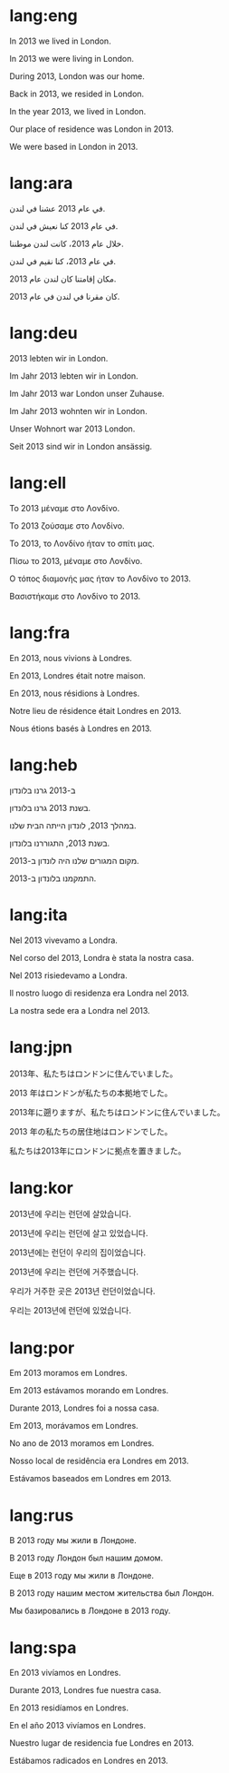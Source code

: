 # lang:eng

In 2013 we lived in London.

In 2013 we were living in London.

During 2013, London was our home.

Back in 2013, we resided in London.

In the year 2013, we lived in London.

Our place of residence was London in 2013.

We were based in London in 2013.

# lang:ara

في عام 2013 عشنا في لندن.

في عام 2013 كنا نعيش في لندن.

خلال عام 2013، كانت لندن موطننا.

في عام 2013، كنا نقيم في لندن.

مكان إقامتنا كان لندن عام 2013.

كان مقرنا في لندن في عام 2013.

# lang:deu

2013 lebten wir in London.

Im Jahr 2013 lebten wir in London.

Im Jahr 2013 war London unser Zuhause.

Im Jahr 2013 wohnten wir in London.

Unser Wohnort war 2013 London.

Seit 2013 sind wir in London ansässig.

# lang:ell

Το 2013 μέναμε στο Λονδίνο.

Το 2013 ζούσαμε στο Λονδίνο.

Το 2013, το Λονδίνο ήταν το σπίτι μας.

Πίσω το 2013, μέναμε στο Λονδίνο.

Ο τόπος διαμονής μας ήταν το Λονδίνο το 2013.

Βασιστήκαμε στο Λονδίνο το 2013.

# lang:fra

En 2013, nous vivions à Londres.

En 2013, Londres était notre maison.

En 2013, nous résidions à Londres.

Notre lieu de résidence était Londres en 2013.

Nous étions basés à Londres en 2013.

# lang:heb

ב-2013 גרנו בלונדון

בשנת 2013 גרנו בלונדון.

במהלך 2013, לונדון הייתה הבית שלנו.

בשנת 2013, התגוררנו בלונדון.

מקום המגורים שלנו היה לונדון ב-2013.

התמקמנו בלונדון ב-2013.

# lang:ita

Nel 2013 vivevamo a Londra.

Nel corso del 2013, Londra è stata la nostra casa.

Nel 2013 risiedevamo a Londra.

Il nostro luogo di residenza era Londra nel 2013.

La nostra sede era a Londra nel 2013.

# lang:jpn

2013年、私たちはロンドンに住んでいました。

2013 年はロンドンが私たちの本拠地でした。

2013年に遡りますが、私たちはロンドンに住んでいました。

2013 年の私たちの居住地はロンドンでした。

私たちは2013年にロンドンに拠点を置きました。

# lang:kor

2013년에 우리는 런던에 살았습니다.

2013년에 우리는 런던에 살고 있었습니다.

2013년에는 런던이 우리의 집이었습니다.

2013년에 우리는 런던에 거주했습니다.

우리가 거주한 곳은 2013년 런던이었습니다.

우리는 2013년에 런던에 있었습니다.

# lang:por

Em 2013 moramos em Londres.

Em 2013 estávamos morando em Londres.

Durante 2013, Londres foi a nossa casa.

Em 2013, morávamos em Londres.

No ano de 2013 moramos em Londres.

Nosso local de residência era Londres em 2013.

Estávamos baseados em Londres em 2013.

# lang:rus

В 2013 году мы жили в Лондоне.

В 2013 году Лондон был нашим домом.

Еще в 2013 году мы жили в Лондоне.

В 2013 году нашим местом жительства был Лондон.

Мы базировались в Лондоне в 2013 году.

# lang:spa

En 2013 vivíamos en Londres.

Durante 2013, Londres fue nuestra casa.

En 2013 residíamos en Londres.

En el año 2013 vivíamos en Londres.

Nuestro lugar de residencia fue Londres en 2013.

Estábamos radicados en Londres en 2013.